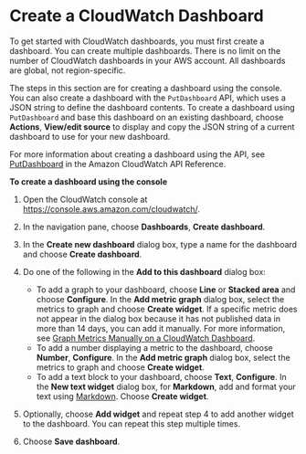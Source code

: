 # Create a CloudWatch Dashboard<a name="create_dashboard"></a>

To get started with CloudWatch dashboards, you must first create a dashboard\. You can create multiple dashboards\. There is no limit on the number of CloudWatch dashboards in your AWS account\. All dashboards are global, not region\-specific\.

The steps in this section are for creating a dashboard using the console\. You can also create a dashboard with the `PutDashboard` API, which uses a JSON string to define the dashboard contents\. To create a dashboard using `PutDashboard` and base this dashboard on an existing dashboard, choose **Actions**, **View/edit source** to display and copy the JSON string of a current dashboard to use for your new dashboard\.

For more information about creating a dashboard using the API, see [PutDashboard](http://docs.aws.amazon.com/AmazonCloudWatch/latest/APIReference/API_PutDashboard.html) in the Amazon CloudWatch API Reference\.

**To create a dashboard using the console**

1. Open the CloudWatch console at [https://console\.aws\.amazon\.com/cloudwatch/](https://console.aws.amazon.com/cloudwatch/)\.

1. In the navigation pane, choose **Dashboards**, **Create dashboard**\.

1. In the **Create new dashboard** dialog box, type a name for the dashboard and choose **Create dashboard**\.

1. Do one of the following in the **Add to this dashboard** dialog box:
   + To add a graph to your dashboard, choose **Line** or **Stacked area** and choose **Configure**\. In the **Add metric graph** dialog box, select the metrics to graph and choose **Create widget**\. If a specific metric does not appear in the dialog box because it has not published data in more than 14 days, you can add it manually\. For more information, see [Graph Metrics Manually on a CloudWatch Dashboard](add_old_metrics_to_graph.md)\.
   + To add a number displaying a metric to the dashboard, choose **Number**, **Configure**\. In the **Add metric graph** dialog box, select the metrics to graph and choose **Create widget**\.
   + To add a text block to your dashboard, choose **Text**, **Configure**\. In the **New text widget** dialog box, for **Markdown**, add and format your text using [Markdown](http://docs.aws.amazon.com/general/latest/gr/aws-markdown.html)\. Choose **Create widget**\.

1. Optionally, choose **Add widget** and repeat step 4 to add another widget to the dashboard\. You can repeat this step multiple times\.

1. Choose **Save dashboard**\.